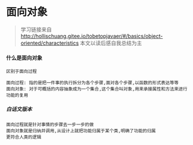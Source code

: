 # 面向对象
> 学习链接来自 http://hollischuang.gitee.io/tobetopjavaer/#/basics/object-oriented/characteristics
> 本文以读后感自我总结为主

#### 什么是面向对象
~~~text
区别于面向过程

面向过程: 指的是把一件事的执行拆分为各个步骤,面对各个步骤,以函数的形式表达等等
面向对象: 对于可概括的内容抽象成为一个集合,这个集合叫对象,用来承接属性和方法来进行功能的复用
~~~

##### 白话文版本
~~~text
面向过程就是针对事情的步骤去一步一步的做
面向对象就是归纳并调用,从设计上就把功能归属于某个类,明确了功能的归属
更符合人类的逻辑
~~~

